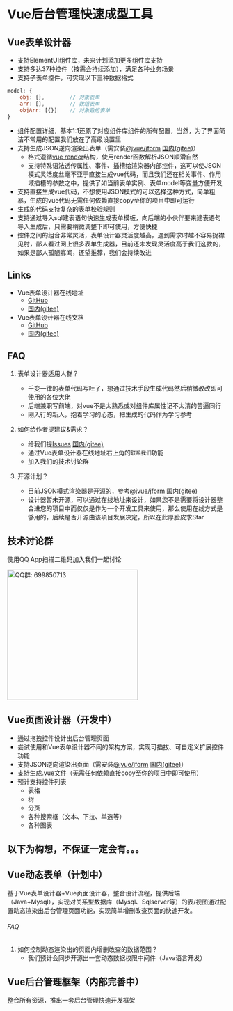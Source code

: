 # Vue后台管理快速成型工具

## Vue表单设计器

- 支持ElementUI组件库，未来计划添加更多组件库支持
- 支持多达37种控件（按需会持续添加），满足各种业务场景
- 支持子表单控件，可实现以下三种数据格式
```javascript
model: {
    obj: {},        // 对象表单
    arr: [],        // 数组表单
    objArr: [{}]    // 对象数组表单
}
```
- 组件配置详细，基本1:1还原了对应组件库组件的所有配置，当然，为了界面简洁不常用的配置我们放在了高级设置里
- 支持生成JSON逆向渲染出表单（需安装[@jvue/jform](https://github.com/83945105/jvue/tree/main/jform-ui) [国内(gitee)](https://gitee.com/83945105/jvue/tree/main/jform-ui)）
  - 格式遵循[vue render](https://cn.vuejs.org/v2/guide/render-function.html)结构，使用render函数解析JSON顺滑自然
  - 支持特殊语法透传属性、事件、插槽给渲染器内部控件，这可以使JSON模式灵活度丝毫不亚于直接生成vue代码，而且我们还在相关事件、作用域插槽的参数之中，提供了如当前表单实例、表单model等变量方便开发
- 支持直接生成vue代码，不想使用JSON模式的可以选择这种方式，简单粗暴，生成的vue代码无需任何依赖直接copy至你的项目中即可运行
- 生成的代码支持复杂的表单校验规则
- 支持通过导入sql建表语句快速生成表单模板，向后端的小伙伴要来建表语句导入生成后，只需要稍微调整下即可使用，方便快捷
- 控件之间的组合非常灵活，表单设计器灵活度越高，遇到需求时越不容易捉襟见肘，鄙人看过网上很多表单生成器，目前还未发现灵活度高于我们这款的，如果是鄙人孤陋寡闻，还望推荐，我们会持续改进

## Links

- Vue表单设计器在线地址
  - [GitHub](https://83945105.github.io/jvue/jform/#/designer)
  - [国内(gitee)](http://83945105.gitee.io/jvue/jform/#/designer)
- Vue表单设计器在线文档
  - [GitHub](https://83945105.github.io/jvue/docs/zh)
  - [国内(gitee)](http://83945105.gitee.io/jvue/docs/zh)
  
## FAQ

1. 表单设计器适用人群？
    - 千变一律的表单代码写吐了，想通过技术手段生成代码然后稍微改改即可使用的各位大佬
    - 后端兼职写前端，对vue不是太熟悉或对组件库属性记不太清的苦逼同行
    - 刚入行的新人，抱着学习的心态，把生成的代码作为学习参考
    
2. 如何给作者提建议&需求？
    - 给我们提[Issues](https://github.com/83945105/jvue/issues) [国内(gitee)](https://gitee.com/83945105/jvue/issues)
    - 通过Vue表单设计器在线地址右上角的`联系我们`功能
    - 加入我们的技术讨论群
    
3. 开源计划？
    - 目前JSON模式渲染器是开源的，参考[@jvue/jform](https://github.com/83945105/jvue/tree/main/jform-ui) [国内(gitee)](https://gitee.com/83945105/jvue/tree/main/jform-ui)
    - 设计器暂未开源，可以通过在线地址来设计，如果您不是需要将设计器整合进您的项目中而仅仅是作为一个开发工具来使用，那么使用在线方式是够用的，后续是否开源由该项目发展决定，所以在此厚脸皮求Star

## 技术讨论群

使用QQ App扫描二维码加入我们一起讨论

<img alt="QQ群: 699850713" src="https://gitee.com/83945105/jvue/blob/main/assets/jvue-jform-designer-qq-1.jpg" width="300">

## Vue页面设计器（开发中）

- 通过拖拽控件设计出后台管理页面
- 尝试使用和Vue表单设计器不同的架构方案，实现可插拔、可自定义扩展控件功能
- 支持JSON逆向渲染出页面（需安装[@jvue/jform](https://github.com/83945105/jvue/tree/main/jform-ui) [国内(gitee)](https://gitee.com/83945105/jvue/tree/main/jform-ui)）
- 支持生成.vue文件（无需任何依赖直接copy至你的项目中即可使用）
- 预计支持控件列表
  - 表格
  - 树
  - 分页
  - 各种搜索框（文本、下拉、单选等）
  - 各种图表

## 以下为构想，不保证一定会有。。。

## Vue动态表单（计划中）

基于Vue表单设计器+Vue页面设计器，整合设计流程，提供后端（Java+Mysql），实现对关系型数据库（Mysql、Sqlserver等）的表/视图通过配置动态渲染出后台管理页面功能，实现简单增删改查页面的快速开发。

###### FAQ

1. 如何控制动态渲染出的页面内增删改查的数据范围？
    - 我们预计会同步开源出一套动态数据权限中间件（Java语言开发）

## Vue后台管理框架（内部完善中）

整合所有资源，推出一套后台管理快速开发框架
